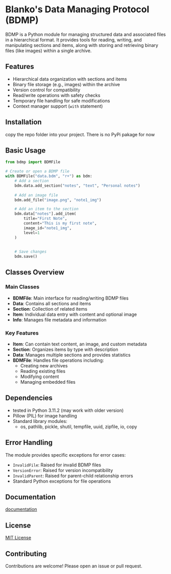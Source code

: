 # Blanko's Data Managing Protocol (BDMP)

BDMP is a Python module for managing structured data and associated files in a hierarchical format. It provides tools for reading, writing, and manipulating sections and items, along with storing and retrieving binary files (like images) within a single archive.

## Features

- Hierarchical data organization with sections and items
- Binary file storage (e.g., images) within the archive
- Version control for compatibility
- Read/write operations with safety checks
- Temporary file handling for safe modifications
- Context manager support (`with` statement)

## Installation

copy the repo folder into your project. There is no PyPi pakage for now

## Basic Usage

```python
from bdmp import BDMFile

# Create or open a BDMP file
with BDMFile("data.bdm", "r+") as bdm:
    # Add a section
    bdm.data.add_section("notes", "text", "Personal notes")
    
    # Add an image file
    bdm.add_file("image.png", "note1_img")

    # Add an item to the section
    bdm.data["notes"].add_item(
        title="First Note",
        content="This is my first note",
        image_id="note1_img",
        level=1
    )
    
    
    # Save changes
    bdm.save()
```

## Classes Overview

### Main Classes

- **BDMFile**: Main interface for reading/writing BDMP files
- **Data**: Contains all sections and items
- **Section**: Collection of related items
- **Item**: Individual data entry with content and optional image
- **Info**: Manages file metadata and information

### Key Features

- **Item**: Can contain text content, an image, and custom metadata
- **Section**: Organizes items by type with description
- **Data**: Manages multiple sections and provides statistics
- **BDMFile**: Handles file operations including:
  - Creating new archives
  - Reading existing files
  - Modifying content
  - Managing embedded files

## Dependencies

- tested in Python 3.11.2 (may work with older version)
- Pillow (PIL) for image handling
- Standard library modules:
  - os, pathlib, pickle, shutil, tempfile, uuid, zipfile, io, copy

## Error Handling

The module provides specific exceptions for error cases:

- `InvalidFile`: Raised for invalid BDMP files
- `VersionError`: Raised for version incompatibility
- `InvalidParent`: Raised for parent-child relationship errors
- Standard Python exceptions for file operations


## Documentation
[documentation](doc.md)

## License

[MIT License](LICENSE)

## Contributing

Contributions are welcome! Please open an issue or pull request.
